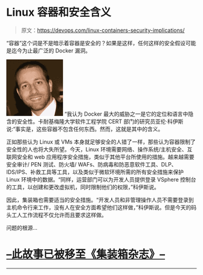 # Linux 容器和安全含义

> 原文：<https://devops.com/linux-containers-security-implications/>

“容器”这个词是不是暗示着容器是安全的？如果是这样，任何这样的安全假设可能是迄今为止最广泛的 Docker 漏洞。

[![aaron cois](img/1461e68ffd53661e0e91ecee01da4bf5.png)](https://devops.com/wp-content/uploads/2015/03/aaron-cois.jpg) “我认为 Docker 最大的威胁之一是它的定位和语言中隐含的安全性。卡耐基梅隆大学软件工程学院 CERT 部门的研究员亚伦·科伊斯说:“事实是，这些容器不包含任何东西。然而，这就是其中的含义。

正如那些认为 Linux 或 VMs 本身就足够安全的人错了一样，那些认为容器限制了安全性的人也将大失所望。今天，Linux 环境需要网络、操作系统/主机安全、互联网安全和 web 应用程序安全措施，类似于其他平台所使用的措施。越来越需要安全审计/ PEN 测试、防火墙/ WAFs、防病毒和防恶意软件工具、DLP、IDS/IPS、补救工具等工具，以及类似于微软环境所需的所有安全措施来保护 Linux 环境中的数据。“同样，运营部门可以为开发人员提供登录 VSphere 控制台的工具，以创建和更改虚拟机，同时限制他们的权限，”科伊斯说。

因此，集装箱也需要适当的安全措施。“开发人员和非管理操作人员不需要登录到主机命令行来工作，没有人在安全方面希望他们这样做，”科伊斯说。但是今天的码头工人工作流程不仅允许而且要求这样做。

问题的根源…

# [–此故事已被移至《集装箱杂志》–](http://containerjournal.com/2015/06/05/linux-containers-security-implications/)

* * *